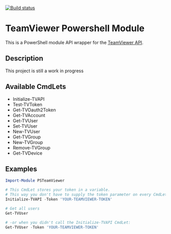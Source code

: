 [![Build status](https://ci.appveyor.com/api/projects/status/1n8li43y0b2aydru?svg=true)](https://ci.appveyor.com/project/Marcuzzo/psteamviewer)

# TeamViewer Powershell Module
This is a PowerShell module API wrapper for the [TeamViewer API](https://integrate.teamviewer.com/en/develop/api/).


## Description
This project is still a work in progress

## Available CmdLets

 * Initialize-TVAPI
 * Test-TVToken 
 * Get-TVOauth2Token
 * Get-TVAccount
 * Get-TVUser
 * Set-TVUser
 * New-TVUser
 * Get-TVGroup
 * New-TVGroup
 * Remove-TVGroup
 * Get-TVDevice

## Examples

```Powershell
Import-Module PSTeamViewer

# This CmdLet stores your token in a variable.
# This way you don't have to supply the token parameter on every CmdLet
Initialize-TVAPI -Token 'YOUR-TEAMVIEWER-TOKEN'

# Get all users
Get-TVUser 

# -or when you didn't call the Initialize-TVAPI CmdLet:
Get-TVUser -Token 'YOUR-TEAMVIEWER-TOKEN'

```